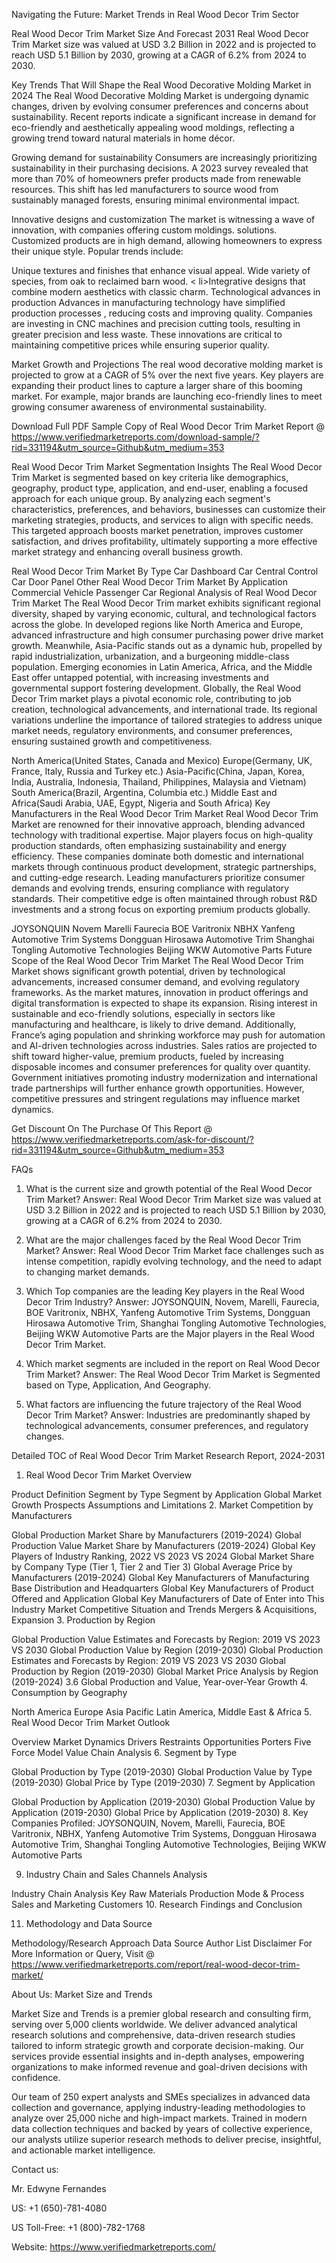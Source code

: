Navigating the Future: Market Trends in Real Wood Decor Trim Sector


Real Wood Decor Trim Market Size And Forecast 2031
Real Wood Decor Trim Market size was valued at USD 3.2 Billion in 2022 and is projected to reach USD 5.1 Billion by 2030, growing at a CAGR of 6.2% from 2024 to 2030.

Key Trends That Will Shape the Real Wood Decorative Molding Market in 2024
The Real Wood Decorative Molding Market is undergoing dynamic changes, driven by evolving consumer preferences and concerns about sustainability. Recent reports indicate a significant increase in demand for eco-friendly and aesthetically appealing wood moldings, reflecting a growing trend toward natural materials in home décor.

Growing demand for sustainability
Consumers are increasingly prioritizing sustainability in their purchasing decisions. A 2023 survey revealed that more than 70% of homeowners prefer products made from renewable resources. This shift has led manufacturers to source wood from sustainably managed forests, ensuring minimal environmental impact.

Innovative designs and customization
The market is witnessing a wave of innovation, with companies offering custom moldings. solutions. Customized products are in high demand, allowing homeowners to express their unique style. Popular trends include:

Unique textures and finishes that enhance visual appeal.
Wide variety of species, from oak to reclaimed barn wood.
< li>Integrative designs that combine modern aesthetics with classic charm.
Technological advances in production
Advances in manufacturing technology have simplified production processes , reducing costs and improving quality. Companies are investing in CNC machines and precision cutting tools, resulting in greater precision and less waste. These innovations are critical to maintaining competitive prices while ensuring superior quality.

Market Growth and Projections
The real wood decorative molding market is projected to grow at a CAGR of 5% over the next five years. Key players are expanding their product lines to capture a larger share of this booming market. For example, major brands are launching eco-friendly lines to meet growing consumer awareness of environmental sustainability.

Download Full PDF Sample Copy of Real Wood Decor Trim Market Report @ https://www.verifiedmarketreports.com/download-sample/?rid=331194&utm_source=Github&utm_medium=353

Real Wood Decor Trim Market Segmentation Insights
The Real Wood Decor Trim Market is segmented based on key criteria like demographics, geography, product type, application, and end-user, enabling a focused approach for each unique group. By analyzing each segment's characteristics, preferences, and behaviors, businesses can customize their marketing strategies, products, and services to align with specific needs. This targeted approach boosts market penetration, improves customer satisfaction, and drives profitability, ultimately supporting a more effective market strategy and enhancing overall business growth.

Real Wood Decor Trim Market By Type
Car Dashboard
Car Central Control
Car Door Panel
Other
Real Wood Decor Trim Market By Application
Commercial Vehicle
Passenger Car
Regional Analysis of Real Wood Decor Trim Market
The Real Wood Decor Trim market exhibits significant regional diversity, shaped by varying economic, cultural, and technological factors across the globe. In developed regions like North America and Europe, advanced infrastructure and high consumer purchasing power drive market growth. Meanwhile, Asia-Pacific stands out as a dynamic hub, propelled by rapid industrialization, urbanization, and a burgeoning middle-class population. Emerging economies in Latin America, Africa, and the Middle East offer untapped potential, with increasing investments and governmental support fostering development. Globally, the Real Wood Decor Trim market plays a pivotal economic role, contributing to job creation, technological advancements, and international trade. Its regional variations underline the importance of tailored strategies to address unique market needs, regulatory environments, and consumer preferences, ensuring sustained growth and competitiveness.

North America(United States, Canada and Mexico)
Europe(Germany, UK, France, Italy, Russia and Turkey etc.)
Asia-Pacific(China, Japan, Korea, India, Australia, Indonesia, Thailand, Philippines, Malaysia and Vietnam)
South America(Brazil, Argentina, Columbia etc.)
Middle East and Africa(Saudi Arabia, UAE, Egypt, Nigeria and South Africa)
Key Manufacturers in the Real Wood Decor Trim Market
Real Wood Decor Trim Market are renowned for their innovative approach, blending advanced technology with traditional expertise. Major players focus on high-quality production standards, often emphasizing sustainability and energy efficiency. These companies dominate both domestic and international markets through continuous product development, strategic partnerships, and cutting-edge research. Leading manufacturers prioritize consumer demands and evolving trends, ensuring compliance with regulatory standards. Their competitive edge is often maintained through robust R&D investments and a strong focus on exporting premium products globally.

JOYSONQUIN
Novem
Marelli
Faurecia
BOE Varitronix
NBHX
Yanfeng Automotive Trim Systems
Dongguan Hirosawa Automotive Trim
Shanghai Tongling Automotive Technologies
Beijing WKW Automotive Parts
Future Scope of the Real Wood Decor Trim Market
The Real Wood Decor Trim Market shows significant growth potential, driven by technological advancements, increased consumer demand, and evolving regulatory frameworks. As the market matures, innovation in product offerings and digital transformation is expected to shape its expansion. Rising interest in sustainable and eco-friendly solutions, especially in sectors like manufacturing and healthcare, is likely to drive demand. Additionally, France’s aging population and shrinking workforce may push for automation and AI-driven technologies across industries. Sales ratios are projected to shift toward higher-value, premium products, fueled by increasing disposable incomes and consumer preferences for quality over quantity. Government initiatives promoting industry modernization and international trade partnerships will further enhance growth opportunities. However, competitive pressures and stringent regulations may influence market dynamics.

Get Discount On The Purchase Of This Report @ https://www.verifiedmarketreports.com/ask-for-discount/?rid=331194&utm_source=Github&utm_medium=353

FAQs
1. What is the current size and growth potential of the Real Wood Decor Trim Market?
Answer: Real Wood Decor Trim Market size was valued at USD 3.2 Billion in 2022 and is projected to reach USD 5.1 Billion by 2030, growing at a CAGR of 6.2% from 2024 to 2030.

2. What are the major challenges faced by the Real Wood Decor Trim Market?
Answer: Real Wood Decor Trim Market face challenges such as intense competition, rapidly evolving technology, and the need to adapt to changing market demands.

3. Which Top companies are the leading Key players in the Real Wood Decor Trim Industry?
Answer: JOYSONQUIN, Novem, Marelli, Faurecia, BOE Varitronix, NBHX, Yanfeng Automotive Trim Systems, Dongguan Hirosawa Automotive Trim, Shanghai Tongling Automotive Technologies, Beijing WKW Automotive Parts are the Major players in the Real Wood Decor Trim Market.

4. Which market segments are included in the report on Real Wood Decor Trim Market?
Answer: The Real Wood Decor Trim Market is Segmented based on Type, Application, And Geography.

5. What factors are influencing the future trajectory of the Real Wood Decor Trim Market?
Answer: Industries are predominantly shaped by technological advancements, consumer preferences, and regulatory changes.

Detailed TOC of Real Wood Decor Trim Market Research Report, 2024-2031
1. Real Wood Decor Trim Market Overview

Product Definition
Segment by Type
Segment by Application
Global Market Growth Prospects
Assumptions and Limitations
2. Market Competition by Manufacturers

Global Production Market Share by Manufacturers (2019-2024)
Global Production Value Market Share by Manufacturers (2019-2024)
Global Key Players of Industry Ranking, 2022 VS 2023 VS 2024
Global Market Share by Company Type (Tier 1, Tier 2 and Tier 3)
Global Average Price by Manufacturers (2019-2024)
Global Key Manufacturers of Manufacturing Base Distribution and Headquarters
Global Key Manufacturers of Product Offered and Application
Global Key Manufacturers of Date of Enter into This Industry
Market Competitive Situation and Trends
Mergers & Acquisitions, Expansion
3. Production by Region

Global Production Value Estimates and Forecasts by Region: 2019 VS 2023 VS 2030
Global Production Value by Region (2019-2030)
Global Production Estimates and Forecasts by Region: 2019 VS 2023 VS 2030
Global Production by Region (2019-2030)
Global Market Price Analysis by Region (2019-2024) 3.6 Global Production and Value, Year-over-Year Growth
4. Consumption by Geography

North America
Europe
Asia Pacific
Latin America, Middle East & Africa
5. Real Wood Decor Trim Market Outlook

Overview
Market Dynamics
Drivers
Restraints
Opportunities
Porters Five Force Model
Value Chain Analysis 
6. Segment by Type

Global Production by Type (2019-2030)
Global Production Value by Type (2019-2030)
Global Price by Type (2019-2030)
7. Segment by Application

Global Production by Application (2019-2030)
Global Production Value by Application (2019-2030)
Global Price by Application (2019-2030)
8. Key Companies Profiled: JOYSONQUIN, Novem, Marelli, Faurecia, BOE Varitronix, NBHX, Yanfeng Automotive Trim Systems, Dongguan Hirosawa Automotive Trim, Shanghai Tongling Automotive Technologies, Beijing WKW Automotive Parts

9. Industry Chain and Sales Channels Analysis

Industry Chain Analysis
Key Raw Materials
Production Mode & Process
Sales and Marketing
Customers
10. Research Findings and Conclusion

11. Methodology and Data Source

Methodology/Research Approach
Data Source
Author List
Disclaimer
For More Information or Query, Visit @ https://www.verifiedmarketreports.com/report/real-wood-decor-trim-market/

About Us: Market Size and Trends

Market Size and Trends is a premier global research and consulting firm, serving over 5,000 clients worldwide. We deliver advanced analytical research solutions and comprehensive, data-driven research studies tailored to inform strategic growth and corporate decision-making. Our services provide essential insights and in-depth analyses, empowering organizations to make informed revenue and goal-driven decisions with confidence.

Our team of 250 expert analysts and SMEs specializes in advanced data collection and governance, applying industry-leading methodologies to analyze over 25,000 niche and high-impact markets. Trained in modern data collection techniques and backed by years of collective experience, our analysts utilize superior research methods to deliver precise, insightful, and actionable market intelligence.

Contact us:

Mr. Edwyne Fernandes

US: +1 (650)-781-4080

US Toll-Free: +1 (800)-782-1768

Website: https://www.verifiedmarketreports.com/
